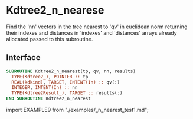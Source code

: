 # Kdtree2_n_nearese

<!-- markdownlint-disable MD033 -->

Find the 'nn' vectors in the tree nearest to 'qv' in euclidean norm
returning their indexes and distances in 'indexes' and 'distances'
arrays already allocated passed to this subroutine.

## Interface

<Tabs>
<TabItem value="interface" label="Interface" default>

```fortran
SUBROUTINE Kdtree2_n_nearest(tp, qv, nn, results)
  TYPE(Kdtree2_), POINTER :: tp
  REAL(kdkind), TARGET, INTENT(In) :: qv(:)
  INTEGER, INTENT(In) :: nn
  TYPE(Kdtree2Result_), TARGET :: results(:)
END SUBROUTINE Kdtree2_n_nearest
```

</TabItem>

<TabItem value="example" label="example">

import EXAMPLE9 from "./examples/_n_nearest_test1.md";

<EXAMPLE9 />

</TabItem>

<TabItem value="close" label="↢ close">

</TabItem>
</Tabs>
